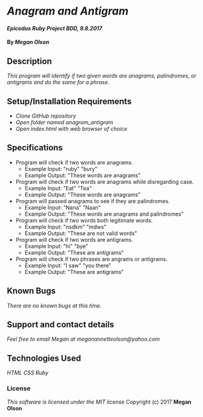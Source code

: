 # _Anagram and Antigram_

#### _Epicodus Ruby Project BDD, 9.8.2017_

#### By _**Megan Olson**_

## Description

_This program will identify if two given words are anagrams, palindromes, or antigrams and do the same for a phrase._

## Setup/Installation Requirements

* _Clone GitHub repository_
* _Open folder named anagram_antigram_
* _Open index.html with web browser of choice_

## Specifications

* Program will check if two words are anagrams.
  * Example Input: "ruby" "bury"
  * Example Output: "These words are anagrams"
* Program will check if two words are anagrams while disregarding case.
  * Example Input: "Eat" "Tea"
  * Example Output: "These words are anagrams"
* Program will passed anagrams to see if they are palindromes.
  * Example Input: "Nana" "Naan"
  * Example Output: "These words are anagrams and palindromes"
* Program will check if two words both legitimate words.
  * Example Input: "nsdkm" "mdws"
  * Example Output: "These are not valid words"
* Program will check if two words are antigrams.
  * Example Input: "hi" "bye"
  * Example Output: "These are antigrams"
* Program will check if two phrases are angrams or antigrams.
  * Example Input: "I saw" "you there"
  * Example Output: "These are antigrams"


## Known Bugs

_There are no known bugs at this time._

## Support and contact details

_Feel free to email Megan at meganannetteolson@yahoo.com_

## Technologies Used

_HTML CSS Ruby_

### License

*This software is licensed under the MIT license*
 Copyright (c) 2017 **Megan Olson**
